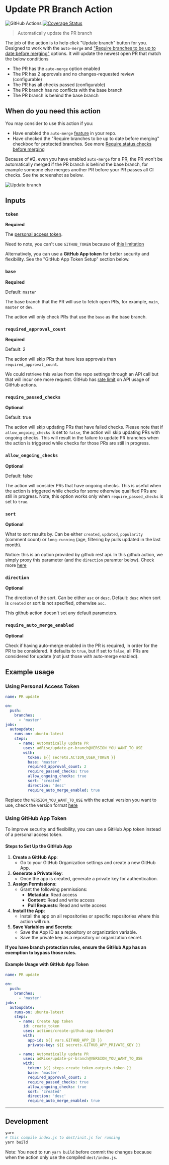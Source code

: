 # Update PR Branch Action

![GitHub Actions](https://github.com/adRise/update-pr-branch/actions/workflows/unit_test.yml/badge.svg?branch=master)
[![Coverage Status](https://coveralls.io/repos/github/adRise/update-pr-branch/badge.svg?branch=master)](https://coveralls.io/github/adRise/update-pr-branch)

> Automatically update the PR branch

The job of the action is to help click "Update branch" button for you. Designed to work with the `auto-merge` and ["Require branches to be up to date before merging"](https://docs.github.com/en/github/administering-a-repository/about-protected-branches#require-status-checks-before-merging) options. It will update the newest open PR that match the below conditions

- The PR has the `auto-merge` option enabled
- The PR has 2 approvals and no changes-requested review (configurable)
- The PR has all checks passed (configurable)
- The PR branch has no conflicts with the base branch
- The PR branch is behind the base branch

## When do you need this action

You may consider to use this action if you:

- Have enabled the `auto-merge` [feature](https://docs.github.com/en/github/collaborating-with-issues-and-pull-requests/automatically-merging-a-pull-request) in your repo.
- Have checked the "Require branches to be up to date before merging" checkbox for protected branches. See more [Require status checks before merging](https://docs.github.com/en/github/administering-a-repository/about-protected-branches#require-status-checks-before-merging)

Because of #2, even you have enabled `auto-merge` for a PR, the PR won't be automatically merged if the PR branch is behind the base branch, for example someone else merges another PR before your PR passes all CI checks. See the screenshot as below.

![Update branch](screenshot.png)

## Inputs

### `token`

**Required**

The [personal access token](https://github.com/settings/tokens/).

Need to note, you can't use `GITHUB_TOKEN` because of [this limitation](https://docs.github.com/en/actions/reference/events-that-trigger-workflows#triggering-new-workflows-using-a-personal-access-token)

Alternatively, you can use a **GitHub App token** for better security and flexibility. See the "GitHub App Token Setup" section below.

### `base`

**Required**

Default: `master`

The base branch that the PR will use to fetch open PRs, for example, `main`, `master` or `dev`.

The action will only check PRs that use the `base` as the base branch.

### `required_approval_count`

**Required**

Default: 2

The action will skip PRs that have less approvals than `required_approval_count`.

We could retrieve this value from the repo settings through an API call but that will incur one more request. GitHub has [rate limit](https://docs.github.com/en/actions/reference/usage-limits-billing-and-administration#usage-limits) on API usage of GitHub actions.

### `require_passed_checks`

**Optional**

Default: true

The action will skip updating PRs that have failed checks. Please note that if `allow_ongoing_checks` is set to `false`, the action will skip updating PRs with ongoing checks. This will result in the failure to update PR branches when the action is triggered while checks for those PRs are still in progress.

### `allow_ongoing_checks`

**Optional**

Default: false

The action will consider PRs that have ongoing checks. This is useful when the action is triggered while checks for some otherwise qualified PRs are still in progress. Note, this option works only when `require_passed_checks` is set to `true`.

### `sort`

**Optional**

What to sort results by. Can be either `created`, `updated`, `popularity` (comment count) or `long-running` (age, filtering by pulls updated in the last month).

Notice: this is an option provided by github rest api. In this github action, we simply proxy this parameter (and the `direction` paramter below). Check more [here](https://octokit.github.io/rest.js/v18#pulls-list)

### `direction`

**Optional**

The direction of the sort. Can be either `asc` or `desc`. Default: `desc` when sort is `created` or sort is not specified, otherwise `asc`.

This github action doesn't set any default parameters.

### `require_auto_merge_enabled`

**Optional**

Check if having auto-merge enabled in the PR is required, in order for the PR to be considered. It defaults to `true`, but if set to `false`, all PRs are considered for update (not just those with auto-merge enabled).

## Example usage

### Using Personal Access Token

```yml
name: PR update

on:
  push:
    branches:
      - 'master'
jobs:
  autoupdate:
    runs-on: ubuntu-latest
    steps:
      - name: Automatically update PR
        uses: adRise/update-pr-branch@VERSION_YOU_WANT_TO_USE
        with:
          token: ${{ secrets.ACTION_USER_TOKEN }}
          base: 'master'
          required_approval_count: 2
          require_passed_checks: true
          allow_ongoing_checks: true
          sort: 'created'
          direction: 'desc'
          require_auto_merge_enabled: true
```

Replace the `VERSION_YOU_WANT_TO_USE` with the actual version you want to use, check the version format [here](https://docs.github.com/en/actions/reference/workflow-syntax-for-github-actions#jobsjob_idstepsuses)

### Using GitHub App Token

To improve security and flexibility, you can use a GitHub App token instead of a personal access token.

#### Steps to Set Up the GitHub App

1. **Create a GitHub App**:
   - Go to your GitHub Organization settings and create a new GitHub App.
2. **Generate a Private Key**:
   - Once the app is created, generate a private key for authentication.
3. **Assign Permissions**:
   - Grant the following permissions:
     - **Metadata**: Read access
     - **Content**: Read and write access
     - **Pull Requests**: Read and write access
4. **Install the App**:
   - Install the app on all repositories or specific repositories where this action will run.
5. **Save Variables and Secrets**:
   - Save the App ID as a repository or organization variable.
   - Save the private key as a repository or organization secret.

__If you have branch protection rules, ensure the GitHub App has an exemption to bypass those rules.__

#### Example Usage with GitHub App Token

```yml
name: PR update

on:
  push:
    branches:
      - 'master'
jobs:
  autoupdate:
    runs-on: ubuntu-latest
    steps:
      - name: Create App token
        id: create_token
        uses: actions/create-github-app-token@v1
        with:
          app-id: ${{ vars.GITHUB_APP_ID }}
          private-key: ${{ secrets.GITHUB_APP_PRIVATE_KEY }}

      - name: Automatically update PR
        uses: adRise/update-pr-branch@VERSION_YOU_WANT_TO_USE
        with:
          token: ${{ steps.create_token.outputs.token }}
          base: 'master'
          required_approval_count: 2
          require_passed_checks: true
          allow_ongoing_checks: true
          sort: 'created'
          direction: 'desc'
          require_auto_merge_enabled: true
```

---

## Development

```bash
yarn
# this compile index.js to dest/init.js for running
yarn build
```

Note: You need to run `yarn build` before commit the changes because when the action only use the compiled `dest/index.js`.

